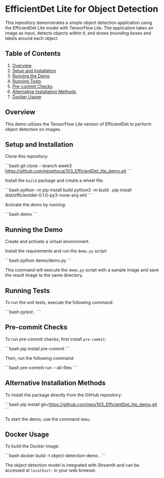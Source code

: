 # EfficientDet Lite for Object Detection

This repository demonstrates a simple object detection application using the EfficientDet Lite model with TensorFlow Lite. The application takes an image as input, detects objects within it, and draws bounding boxes and labels around each object.

## Table of Contents

1. [Overview](#overview)
2. [Setup and Installation](#setup-and-installation)
3. [Running the Demo](#running-the-demo)
4. [Running Tests](#running-tests)
5. [Pre-commit Checks](#pre-commit-checks)
6. [Alternative Installation Methods](#alternative-installation-methods)
7. [Docker Usage](#docker-usage)

## Overview

This demo utilizes the TensorFlow Lite version of EfficientDet to perform object detection on images.

## Setup and Installation

Clone this repository:

\```bash
git clone --branch week3 https://github.com/neophoca/103_EfficientDet_lite_demo.git
\```

Install the `build` package and create a wheel file:

\```bash
python -m pip install build
python3 -m build .
pip install dist/efficientdet-0.1.0-py3-none-any.whl
\```

Activate the demo by running:

\```bash
demo
\```

## Running the Demo

Create and activate a virtual environment.

Install the requirements and run the `demo.py` script:

\```bash
python demo/demo.py
\```

This command will execute the `demo.py` script with a sample image and save the result image to the same directory.

## Running Tests

To run the unit tests, execute the following command:

\```bash
pytest .
\```

## Pre-commit Checks

To run pre-commit checks, first install `pre-commit`:

\```bash
pip install pre-commit
\```

Then, run the following command:

\```bash
pre-commit run --all-files
\```

## Alternative Installation Methods

To install the package directly from the GitHub repository:

\```bash
pip install git+https://github.com/neo/103_EfficientDet_lite_demo.git
\```

To start the demo, use the command `demo`.

## Docker Usage

To build the Docker image:

\```bash
docker build -t object-detection-demo .
\```


The object detection model is integrated with Streamlit and can be accessed at `localhost:` in your web browser.